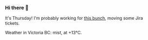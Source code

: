 ### Hi there :wave:

It's Thursday! I'm probably working for [this bunch](https://github.com/kohofinancial), moving some Jira tickets.

Weather in Victoria BC: mist, at +13°C.
